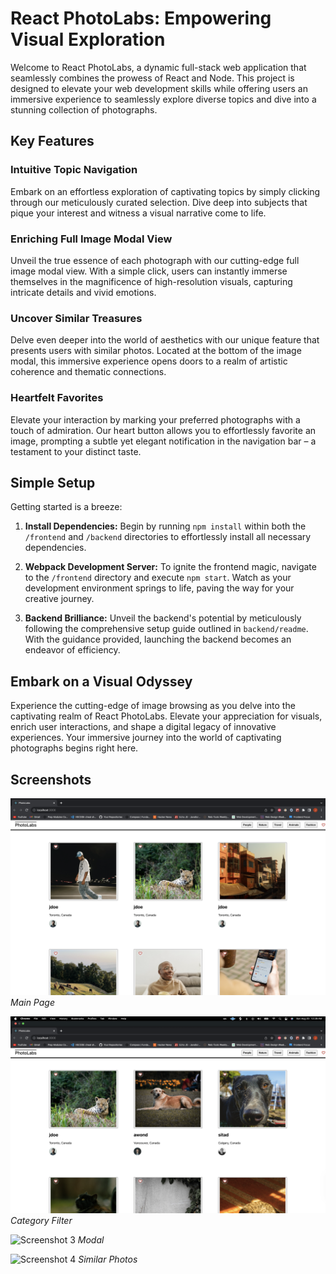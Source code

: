 # React PhotoLabs: Empowering Visual Exploration

Welcome to React PhotoLabs, a dynamic full-stack web application that seamlessly combines the prowess of React and Node. This project is designed to elevate your web development skills while offering users an immersive experience to seamlessly explore diverse topics and dive into a stunning collection of photographs.

## Key Features

### Intuitive Topic Navigation
Embark on an effortless exploration of captivating topics by simply clicking through our meticulously curated selection. Dive deep into subjects that pique your interest and witness a visual narrative come to life.

### Enriching Full Image Modal View
Unveil the true essence of each photograph with our cutting-edge full image modal view. With a simple click, users can instantly immerse themselves in the magnificence of high-resolution visuals, capturing intricate details and vivid emotions.

### Uncover Similar Treasures
Delve even deeper into the world of aesthetics with our unique feature that presents users with similar photos. Located at the bottom of the image modal, this immersive experience opens doors to a realm of artistic coherence and thematic connections.

### Heartfelt Favorites
Elevate your interaction by marking your preferred photographs with a touch of admiration. Our heart button allows you to effortlessly favorite an image, prompting a subtle yet elegant notification in the navigation bar – a testament to your distinct taste.

## Simple Setup

Getting started is a breeze:

1. **Install Dependencies:** Begin by running `npm install` within both the `/frontend` and `/backend` directories to effortlessly install all necessary dependencies.

2. **Webpack Development Server:** To ignite the frontend magic, navigate to the `/frontend` directory and execute `npm start`. Watch as your development environment springs to life, paving the way for your creative journey.

3. **Backend Brilliance:** Unveil the backend's potential by meticulously following the comprehensive setup guide outlined in `backend/readme`. With the guidance provided, launching the backend becomes an endeavor of efficiency.

## Embark on a Visual Odyssey

Experience the cutting-edge of image browsing as you delve into the captivating realm of React PhotoLabs. Elevate your appreciation for visuals, enrich user interactions, and shape a digital legacy of innovative experiences. Your immersive journey into the world of captivating photographs begins right here.




## Screenshots

![Screenshot 1](https://github.com/Lionheart250/photolab-project/blob/main/docs/Homepage.png?raw=true)
*Main Page*

![Screenshot 2](https://github.com/Lionheart250/photolab-project/blob/main/docs/Animalscategory.png?raw=true)
*Category Filter*

![Screenshot 3](https://github.com/Lionheart250/photolab-project/blob/main/docs/Modal.png?raw=true)
*Modal*

![Screenshot 4](https://github.com/Lionheart250/photolab-project/blob/main/docs/SimilarPhotos.png?raw=true)
*Similar Photos*


